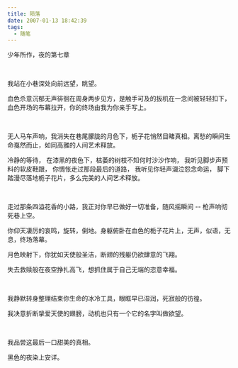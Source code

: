 ```yaml
---
title: 陨落
date: 2007-01-13 18:42:39
tags:
  - 随笔
---
```


少年所作，夜的第七章

<br />

我站在小巷深处向前远望，眺望。

血色杀意沉郁无声徘徊在周身两步见方，是触手可及的扳机在一念间被轻轻扣下，血色开场的布幕拉开，你的终场由我为你亲手写上。 ­

<br />

无人马车声响，我消失在巷尾朦胧的月色下，栀子花悄然目睹真相。离愁的瞬间生命戛然而止，如同高雅的人间艺术释放。 ­


冷静的等待， 在漆黑的夜色下，枯萎的树枝不知何时沙沙作响， 我听见脚步声预料的软皮鞋跟， 你惆怅走过那段最后的道路， 我听见你轻声涰泣怨念命运， 脚下踏漫尽落地栀子花片，多么完美的人间艺术释放。

<br />

走过那条四溢花香的小路，我正对你早已做好一切准备，随风摇瞬间 -- 枪声响彻死巷上空。

你仰天凄厉的哀鸣，旋转，倒地。身躯俯卧在血色的栀子花片上，无声，似语，无息，终场落幕。

月色映射下，你犹如天使般圣洁，断翅的残躯仍欲肆意的飞翔。

失去救赎般在夜空挣扎高飞，想抓住属于自己无端的恣意幸福。 ­

<br />


我静默转身整理结束你生命的冰冷工具，眼眶早已湿润，死寂般的彷徨。

我决意折断挚爱天使的翅膀，动机也只有一个它的名字叫做欲望。

<br />

我品尝这最后一口甜美的真相。


黑色的夜染上安详。

